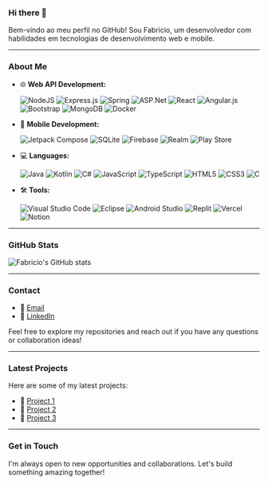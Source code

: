 ### Hi there 👋

Bem-vindo ao meu perfil no GitHub! Sou Fabricio, um desenvolvedor com habilidades em tecnologias de desenvolvimento web e mobile.

------------------------------------------------------------------

### About Me

- 🌐 **Web API Development:**
  
  ![NodeJS](https://img.shields.io/badge/node.js-6DA55F?style=for-the-badge&logo=node.js&logoColor=white)
  ![Express.js](https://img.shields.io/badge/express.js-%23404d59.svg?style=for-the-badge&logo=express&logoColor=%2361DAFB)
  ![Spring](https://img.shields.io/badge/spring-%236DB33F.svg?style=for-the-badge&logo=spring&logoColor=white)
  ![ASP.Net](https://img.shields.io/badge/ASP.NET-5C2D91?style=for-the-badge&logo=.net&logoColor=white)
  ![React](https://img.shields.io/badge/react-%2320232a.svg?style=for-the-badge&logo=react&logoColor=%2361DAFB)
  ![Angular.js](https://img.shields.io/badge/angular.js-%23E23237.svg?style=for-the-badge&logo=angularjs&logoColor=white)
  ![Bootstrap](https://img.shields.io/badge/bootstrap-%238511FA.svg?style=for-the-badge&logo=bootstrap&logoColor=white)
  ![MongoDB](https://img.shields.io/badge/MongoDB-%234ea94b.svg?style=for-the-badge&logo=mongodb&logoColor=white)
  ![Docker](https://img.shields.io/badge/docker-%230db7ed.svg?style=for-the-badge&logo=docker&logoColor=white)

- 📱 **Mobile Development:**
 
  ![Jetpack Compose](https://img.shields.io/badge/Jetpack_Compose-3DDC84?style=for-the-badge&logo=android&logoColor=white)
  ![SQLite](https://img.shields.io/badge/sqlite-%2307405e.svg?style=for-the-badge&logo=sqlite&logoColor=white)
  ![Firebase](https://img.shields.io/badge/firebase-%23039BE5.svg?style=for-the-badge&logo=firebase)
  ![Realm](https://img.shields.io/badge/Realm-39477F?style=for-the-badge&logo=realm&logoColor=white)
  ![Play Store](https://img.shields.io/badge/Google_Play-414141?style=for-the-badge&logo=google-play&logoColor=white)

- 💻 **Languages:**
  
  ![Java](https://img.shields.io/badge/java-%23ED8B00.svg?style=for-the-badge&logo=openjdk&logoColor=white)
  ![Kotlin](https://img.shields.io/badge/kotlin-%237F52FF.svg?style=for-the-badge&logo=kotlin&logoColor=white)
  ![C#](https://img.shields.io/badge/c%23-%23239120.svg?style=for-the-badge&logo=csharp&logoColor=white)
  ![JavaScript](https://img.shields.io/badge/javascript-%23323330.svg?style=for-the-badge&logo=javascript&logoColor=%23F7DF1E)
  ![TypeScript](https://img.shields.io/badge/typescript-%23007ACC.svg?style=for-the-badge&logo=typescript&logoColor=white)
  ![HTML5](https://img.shields.io/badge/html5-%23E34F26.svg?style=for-the-badge&logo=html5&logoColor=white)
  ![CSS3](https://img.shields.io/badge/css3-%231572B6.svg?style=for-the-badge&logo=css3&logoColor=white)
  ![C](https://img.shields.io/badge/c-%2300599C.svg?style=for-the-badge&logo=c&logoColor=white)

- 🛠️ **Tools:**

  
  ![Visual Studio Code](https://img.shields.io/badge/Visual%20Studio%20Code-0078d7.svg?style=for-the-badge&logo=visual-studio-code&logoColor=white)
  ![Eclipse](https://img.shields.io/badge/Eclipse-FE7A16.svg?style=for-the-badge&logo=Eclipse&logoColor=white)
  ![Android Studio](https://img.shields.io/badge/android%20studio-346ac1?style=for-the-badge&logo=android%20studio&logoColor=white)
  ![Replit](https://img.shields.io/badge/Replit-DD1200?style=for-the-badge&logo=Replit&logoColor=white)
  ![Vercel](https://img.shields.io/badge/vercel-%23000000.svg?style=for-the-badge&logo=vercel&logoColor=white)
  ![Notion](https://img.shields.io/badge/Notion-%23000000.svg?style=for-the-badge&logo=notion&logoColor=white)
 

---

### GitHub Stats

![Fabricio's GitHub stats](https://github-readme-stats.vercel.app/api?username=Fabricioxx&show_icons=true&theme=dark)

---

### Contact

- 📧 [Email](mailto:your.email@example.com)
- 💼 [LinkedIn](https://www.linkedin.com/in/yourprofile)

Feel free to explore my repositories and reach out if you have any questions or collaboration ideas!

---

### Latest Projects

Here are some of my latest projects:

- 🌟 [Project 1](https://github.com/Fabricioxx/project1)
- 🌟 [Project 2](https://github.com/Fabricioxx/project2)
- 🌟 [Project 3](https://github.com/Fabricioxx/project3)

---

### Get in Touch

I'm always open to new opportunities and collaborations. Let's build something amazing together!




